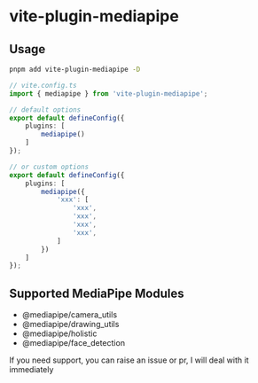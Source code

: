 # vite-plugin-mediapipe

## Usage

```bash
pnpm add vite-plugin-mediapipe -D
```

```ts
// vite.config.ts
import { mediapipe } from 'vite-plugin-mediapipe';

// default options
export default defineConfig({
	plugins: [
		mediapipe()
	]
});

// or custom options
export default defineConfig({
	plugins: [
		mediapipe({
			'xxx': [
				'xxx',
				'xxx',
				'xxx',
				'xxx',
			]
		})
	]
});
```

## Supported MediaPipe Modules

- @mediapipe/camera_utils
- @mediapipe/drawing_utils
- @mediapipe/holistic
- @mediapipe/face_detection

If you need support, you can raise an issue or pr, I will deal with it immediately
